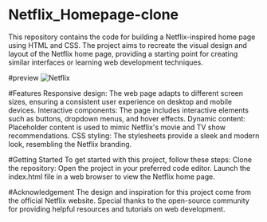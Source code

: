 # Netflix_Homepage-clone
This repository contains the code for building a Netflix-inspired home page using HTML and CSS. The project aims to recreate the visual design and layout of the Netflix home page, providing a starting point for creating similar interfaces or learning web development techniques.

#preview
![Netflix](https://github.com/Manoj-412/Netflix_Homepage-clone/assets/134698476/0c1b9bd3-5601-4c53-a2fa-27cb5f834523)

#Features
Responsive design: The web page adapts to different screen sizes, ensuring a consistent user experience on desktop and mobile devices.
Interactive components: The page includes interactive elements such as buttons, dropdown menus, and hover effects.
Dynamic content: Placeholder content is used to mimic Netflix's movie and TV show recommendations.
CSS styling: The stylesheets provide a sleek and modern look, resembling the Netflix branding.

#Getting Started
To get started with this project, follow these steps:
Clone the repository:
Open the project in your preferred code editor.
Launch the index.html file in a web browser to view the Netflix home page.

#Acknowledgement
The design and inspiration for this project come from the official Netflix website.
Special thanks to the open-source community for providing helpful resources and tutorials on web development.
